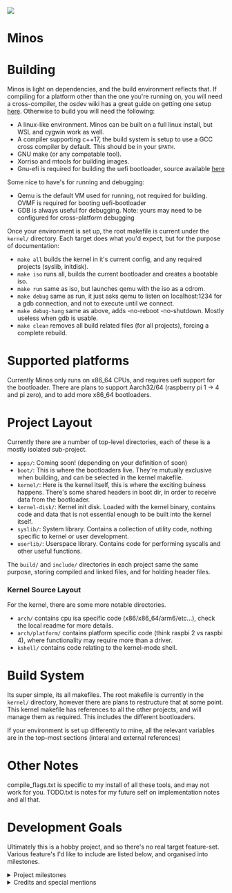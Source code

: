 ![](https://tokei.rs/b1/github/deanoburrito/minos)

# Minos

# Building
Minos is light on dependencies, and the build environment reflects that.
If compiling for a platform other than the one you're running on, you will need a cross-compiler,
the osdev wiki has a great guide on getting one setup [here](https://wiki.osdev.org/GCC_Cross-Compiler).
Otherwise to build you will need the following:
- A linux-like environment. Minos can be built on a full linux install, but WSL and cygwin work as well.
- A compiler supporting c++17, the build system is setup to use a GCC cross compiler by default. This should be in your `$PATH`.
- GNU make (or any compatable tool).
- Xorriso and mtools for building images.
- Gnu-efi is required for building the uefi bootloader, source available [here](https://sourceforge.net/p/gnu-efi/code/ci/master/tree/)

Some nice to have's for running and debugging:
- Qemu is the default VM used for running, not required for building. OVMF is required for booting uefi-bootloader
- GDB is always useful for debugging. Note: yours may need to be configured for cross-platform debugging

Once your environment is set up, the root makefile is current under the `kernel/` directory. 
Each target does what you'd expect, but for the purpose of documentation:
- `make all` builds the kernel in it's current config, and any required projects (syslib, initdisk).
- `make iso` runs all, builds the current bootloader and creates a bootable iso.
- `make run` same as iso, but launches qemu with the iso as a cdrom.
- `make debug` same as run, it just asks qemu to listen on localhost:1234 for a gdb connection, and not to execute until we connect.
- `make debug-hang` same as above, adds -no-reboot -no-shutdown. Mostly useless when gdb is usable.
- `make clean` removes all build related files (for all projects), forcing a complete rebuild.

# Supported platforms
Currently Minos only runs on x86_64 CPUs, and requires uefi support for the bootloader.
There are plans to support Aarch32/64 (raspberry pi 1 -> 4 and pi zero), 
and to add more x86_64 bootloaders.

# Project Layout
Currently there are a number of top-level directories, each of these is a mostly isolated sub-project.
- `apps/`: Coming soon! (depending on your definition of soon)
- `boot/`: This is where the bootloaders live. They're mutually exclusive when building, and can be selected in the kernel makefile. 
- `kernel/`: Here is the kernel itself, this is where the exciting buiness happens. There's some shared headers in boot dir, in order to receive data from the bootloader.
- `kernel-disk/`: Kernel init disk. Loaded with the kernel binary, contains code and data that is not essential enough to be built into the kernel itself.
- `syslib/`: System library. Contains a collection of utility code, nothing specific to kernel or user development.
- `userlib/`: Userspace library. Contains code for performing syscalls and other useful functions. 

The `build/` and `include/` directories in each project same the same purpose, storing compiled and linked files, and for holding header files.

### Kernel Source Layout
For the kernel, there are some more notable directories.
- `arch/` contains cpu isa specific code (x86/x86_64/arm6/etc...), check the local readme for more details.
- `arch/platform/` contains platform specific code (think raspbi 2 vs raspbi 4), where functionality may require more than a driver.
- `kshell/` contains code relating to the kernel-mode shell. 

# Build System
Its super simple, its all makefiles. The root makefile is currently in the `kernel/` directory, 
however there are plans to restructure that at some point.
This kernel makefile has references to all the other projects, and will manage them as required.
This includes the different bootloaders.

If your environment is set up differently to mine, all the relevant variables are in the top-most sections (interal and external references)

# Other Notes
compile_flags.txt is specific to my install of all these tools, and may not work for you.
TODO.txt is notes for my future self on implementation notes and all that.

# Development Goals
Ultimately this is a hobby project, and so there's no real target feature-set.
Various feature's I'd like to include are listed below, and organised into milestones.

<details>
    <summary>Project milestones</summary>

### Pre-Milestone 1 features
- [x] Flexible UEFI bootloader
- [x] IDT and GDT implemented
- [x] PS/2 Keyboard driver
- [x] Basic memory manager and heap allocator
- [x] Basic kernel-mode renderer
- [x] String and string builders
- [x] CMOS RTC

### Milestone 1 - Stable kernel
- [x] APIC/IOAPIC drivers
- [x] Basic ACPI support (parsing tables)
- [x] HPET driver - partial
- [x] Initdisk support
- [x] Complete virtual memory manager
- [x] Working kernel scheduler
- [x] FPU and SSE support
- [x] Completed string formatting
- [x] Slab allocator and composite allocators

#### Milestone 1.1 - Kernel improvements
- [x] Interrupts abstraction + API 
- [ ] Timers abstraction + API (template/inheritance based) 
- [ ] Squash current bugs list + tech debt
- [ ] Sync primatives (semaphore, mutex, spinlock)
- [ ] Fix HPET and APIC bugs specificially.

#### Milestone 1.2 - KShell functionality
- [ ] Proper command parsing/exec
- [ ] Implement a few useful debugging commands (mem dump, process tree)
- [x] Added a nice blinking cursor, and status text decays away.

### Milestone 2 - Userland
- [ ] Placeholder accounts - int based (0 = kernel, 1 = user)
- [ ] Processes/Threads with permissions
- [ ] Basic elf parser/loader
- [ ] IPC and system calls
- [ ] Loadable drivers (kernel/user via process permissions)

#### Milestone 2.1 - Revisting boot protocols
- [ ] Multiboot 1
- [ ] Stivale 2
- [ ] Migrate UEFI bootloader to be fully c++
    
### Milestone 3 - Userland++
- [ ] Process 0 (init) - I'm coming for you, systemd.
- [ ] Multiple accounts
- [ ] Userspace drivers and FUSE fs
- [ ] Virtual (proc) filesystem
    
### Milestone 4 - AML interp
- [ ] ACPI/AML driver (lai is worth looking into)
- This is going to be a big detour, hence its own milestone. 

### Milestone 5 - Driver-mania
- [ ] PCI(e) subsystem
- [ ] AHCI and NVME drivers
- [ ] Ext2 filesystem driver
- [ ] Qemu networking driver
- [ ] Qemu graphics driver
- [ ] FAT filesystem driver

### Beyond That ...
- [ ] Port the original doom!
- [ ] Networking stack
- [ ] Expanded template library
- [ ] Multicore booting
- [ ] Multicore scheduling
- [ ] Libc implementation (port mlibc?)

</details>

<details>
    <summary>Credits and special mentions</summary>
    Big thanks to the authors behind the osdev wiki, and the people on the unaffiliated osdev discord.
    Likewise the Intel SDM authors, and especially my local coffee shop. 💌 (haha hope your browser supports unicode)
</details>

